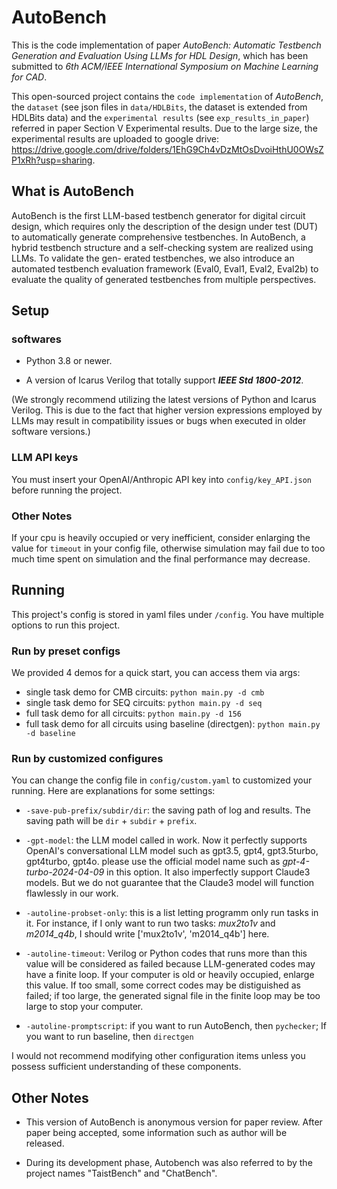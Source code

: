# AutoBench

This is the code implementation of paper *AutoBench: Automatic Testbench Generation and Evaluation Using LLMs for HDL Design*, which has been submitted to *6th ACM/IEEE International Symposium on Machine Learning for CAD*. 

This open-sourced project contains the `code implementation` of *AutoBench*, the `dataset` (see json files in `data/HDLBits`, the dataset is extended from HDLBits data) and the `experimental results` (see `exp_results_in_paper`) referred in paper Section V Experimental results. Due to the large size, the experimental results are uploaded to google drive: https://drive.google.com/drive/folders/1EhG9Ch4vDzMtOsDvoiHthU0OWsZP1xRh?usp=sharing.

## What is AutoBench
AutoBench is the first LLM-based testbench generator for digital circuit design, which requires only the description of the design under test (DUT) to automatically generate comprehensive testbenches. In AutoBench, a hybrid testbench structure and a self-checking system are realized using LLMs. To validate the gen- erated testbenches, we also introduce an automated testbench evaluation framework (Eval0, Eval1, Eval2, Eval2b) to evaluate the quality of generated testbenches from multiple perspectives.

## Setup

### softwares

- Python 3.8 or newer.

- A version of Icarus Verilog that totally support ***IEEE Std 1800-2012***.

(We strongly recommend utilizing the latest versions of Python and Icarus Verilog. This is due to the fact that higher version expressions employed by LLMs may result in compatibility issues or bugs when executed in older software versions.)

### LLM API keys

You must insert your OpenAI/Anthropic API key into `config/key_API.json` before running the project.

### Other Notes

If your cpu is heavily occupied or very inefficient, consider enlarging the value for `timeout` in your config file, otherwise simulation may fail due to too much time spent on simulation and the final performance may decrease.

## Running

This project's config is stored in yaml files under `/config`. You have multiple options to run this project.

### Run by preset configs

We provided 4 demos for a quick start, you can access them via args:

- single task demo for CMB circuits: `python main.py -d cmb`
- single task demo for SEQ circuits: `python main.py -d seq`
- full task demo for all circuits: `python main.py -d 156`
- full task demo for all circuits using baseline (directgen): `python main.py -d baseline`

### Run by customized configures

You can change the config file in `config/custom.yaml` to customized your running. Here are explanations for some settings:

- `-save-pub-prefix/subdir/dir`: the saving path of log and results. The saving path will be `dir` + `subdir` + `prefix`.

- `-gpt-model`: the LLM model called in work. Now it perfectly supports OpenAI's conversational LLM model such as gpt3.5, gpt4, gpt3.5turbo, gpt4turbo, gpt4o. please use the official model name such as *gpt-4-turbo-2024-04-09* in this option. It also imperfectly support Claude3 models. But we do not guarantee that the Claude3 model will function flawlessly in our work.
  
- `-autoline-probset-only`: this is a list letting programm only run tasks in it. For instance, if I only want to run two tasks: *mux2to1v* and *m2014_q4b*, I should write ['mux2to1v', 'm2014_q4b'] here.
  
- `-autoline-timeout`: Verilog or Python codes that runs more than this value will be considered as failed because LLM-generated codes may have a finite loop. If your computer is old or heavily occupied, enlarge this value. If too small, some correct codes may be distiguished as failed; if too large, the generated signal file in the finite loop may be too large to stop your computer.
  
- `-autoline-promptscript`: if you want to run AutoBench, then `pychecker`; If you want to run baseline, then `directgen`

I would not recommend modifying other configuration items unless you possess sufficient understanding of these components.

## Other Notes

- This version of AutoBench is anonymous version for paper review. After paper being accepted, some information such as author will be released.

- During its development phase, Autobench was also referred to by the project names "TaistBench" and "ChatBench".
